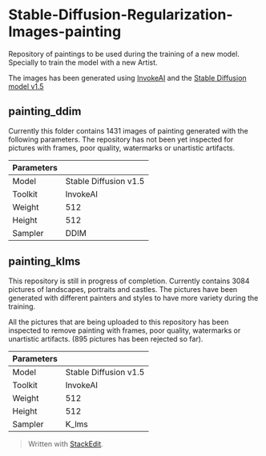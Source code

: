 
# Stable-Diffusion-Regularization-Images-painting
Repository of paintings to be used during the training of a new model. Specially to train the model with a new Artist.

The images has been generated using [InvokeAI](https://github.com/invoke-ai/InvokeAI) and the [Stable Diffusion model v1.5](https://huggingface.co/runwayml/stable-diffusion-v1-5)

## painting_ddim 

Currently this folder contains 1431 images of painting generated with the following parameters. The repository has not been yet inspected for pictures with frames, poor quality, watermarks or unartistic artifacts.

| Parameters |  |
|--|--|
| Model | Stable Diffusion v1.5 |
| Toolkit | InvokeAI |
| Weight | 512 |
| Height | 512 |
| Sampler | DDIM |


## painting_klms

This repository is still in progress of completion. Currently contains 3084 pictures of landscapes, portraits and castles. The pictures have been generated with different painters and styles to have more variety during the training.

All the pictures that are being uploaded to this repository has been inspected to remove painting with frames, poor quality, watermarks or unartistic artifacts. (895 pictures has been rejected so far).

| Parameters |  |
|--|--|
| Model | Stable Diffusion v1.5 |
| Toolkit | InvokeAI |
| Weight | 512 |
| Height | 512 |
| Sampler | K_lms |
 

> Written with [StackEdit](https://stackedit.io/).